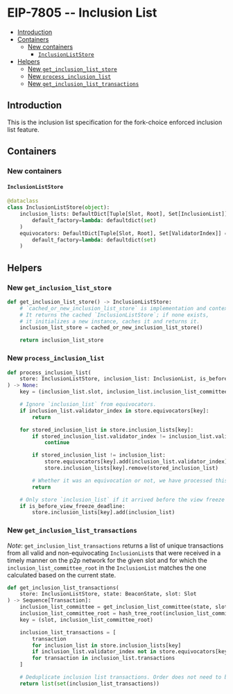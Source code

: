 # EIP-7805 -- Inclusion List

<!-- mdformat-toc start --slug=github --no-anchors --maxlevel=6 --minlevel=2 -->

- [Introduction](#introduction)
- [Containers](#containers)
  - [New containers](#new-containers)
    - [`InclusionListStore`](#inclusionliststore)
- [Helpers](#helpers)
  - [New `get_inclusion_list_store`](#new-get_inclusion_list_store)
  - [New `process_inclusion_list`](#new-process_inclusion_list)
  - [New `get_inclusion_list_transactions`](#new-get_inclusion_list_transactions)

<!-- mdformat-toc end -->

## Introduction

This is the inclusion list specification for the fork-choice enforced inclusion
list feature.

## Containers

### New containers

#### `InclusionListStore`

```python
@dataclass
class InclusionListStore(object):
    inclusion_lists: DefaultDict[Tuple[Slot, Root], Set[InclusionList]] = field(
        default_factory=lambda: defaultdict(set)
    )
    equivocators: DefaultDict[Tuple[Slot, Root], Set[ValidatorIndex]] = field(
        default_factory=lambda: defaultdict(set)
    )
```

## Helpers

### New `get_inclusion_list_store`

```python
def get_inclusion_list_store() -> InclusionListStore:
    # `cached_or_new_inclusion_list_store` is implementation and context dependent.
    # It returns the cached `InclusionListStore`; if none exists,
    # it initializes a new instance, caches it and returns it.
    inclusion_list_store = cached_or_new_inclusion_list_store()

    return inclusion_list_store
```

### New `process_inclusion_list`

```python
def process_inclusion_list(
    store: InclusionListStore, inclusion_list: InclusionList, is_before_view_freeze_deadline: bool
) -> None:
    key = (inclusion_list.slot, inclusion_list.inclusion_list_committee_root)

    # Ignore `inclusion_list` from equivocators.
    if inclusion_list.validator_index in store.equivocators[key]:
        return

    for stored_inclusion_list in store.inclusion_lists[key]:
        if stored_inclusion_list.validator_index != inclusion_list.validator_index:
            continue

        if stored_inclusion_list != inclusion_list:
            store.equivocators[key].add(inclusion_list.validator_index)
            store.inclusion_lists[key].remove(stored_inclusion_list)

        # Whether it was an equivocation or not, we have processed this `inclusion_list`.
        return

    # Only store `inclusion_list` if it arrived before the view freeze deadline.
    if is_before_view_freeze_deadline:
        store.inclusion_lists[key].add(inclusion_list)
```

### New `get_inclusion_list_transactions`

*Note*: `get_inclusion_list_transactions` returns a list of unique transactions
from all valid and non-equivocating `InclusionList`s that were received in a
timely manner on the p2p network for the given slot and for which the
`inclusion_list_committee_root` in the `InclusionList` matches the one
calculated based on the current state.

```python
def get_inclusion_list_transactions(
    store: InclusionListStore, state: BeaconState, slot: Slot
) -> Sequence[Transaction]:
    inclusion_list_committee = get_inclusion_list_committee(state, slot)
    inclusion_list_committee_root = hash_tree_root(inclusion_list_committee)
    key = (slot, inclusion_list_committee_root)

    inclusion_list_transactions = [
        transaction
        for inclusion_list in store.inclusion_lists[key]
        if inclusion_list.validator_index not in store.equivocators[key]
        for transaction in inclusion_list.transactions
    ]

    # Deduplicate inclusion list transactions. Order does not need to be preserved.
    return list(set(inclusion_list_transactions))
```
